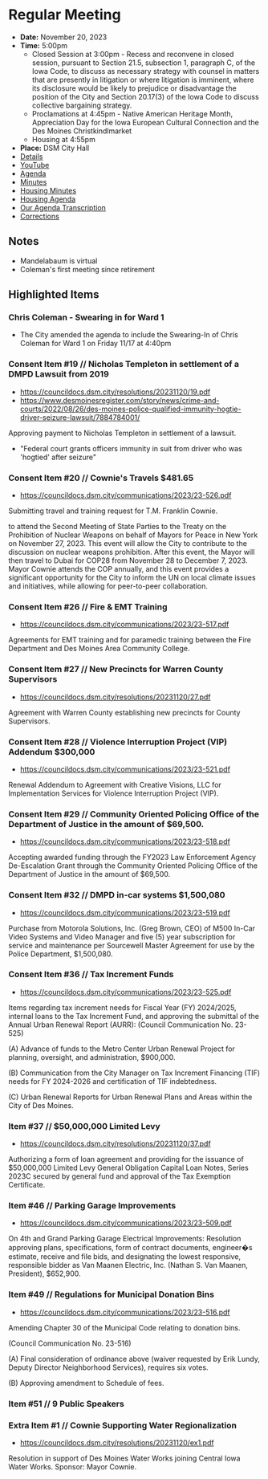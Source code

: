 # Regular Meeting

- **Date:** November 20, 2023
- **Time:** 5:00pm
    - Closed Session at 3:00pm - Recess and reconvene in closed session, pursuant to Section 21.5, subsection 1, paragraph C, of the Iowa Code, to discuss as necessary strategy with counsel in matters that are presently in litigation or where litigation is imminent, where its disclosure would be likely to prejudice or disadvantage the position of the City and Section 20.17(3) of the Iowa Code to discuss collective bargaining strategy.
    - Proclamations at 4:45pm - Native American Heritage Month, Appreciation Day for the Iowa European Cultural Connection and the Des Moines Christkindlmarket 
    - Housing at 4:55pm
- **Place:** DSM City Hall
- [Details](https://www.dsm.city/citycouncil_detail_T60_R2600.php)
- [YouTube](https://youtube.com/live/NOOZYSNb3xE)
- [Agenda](https://councildocs.dsm.city/agendas/ag20231120.pdf)
- [Minutes](https://councildocs.dsm.city/minutes/as20231120.pdf)
- [Housing Minutes](https://councildocs.dsm.city/minutes/ms20231120.pdf)
- [Housing Agenda](https://councildocs.dsm.city/agendas/mg20231120.pdf)
- [Our Agenda Transcription](#/view/agenda~2023~transcription~11-20_RM)
- [Corrections](https://councildocs.dsm.city/corrections/20231120%20cap.pdf)

## Notes

- Mandelabaum is virtual
- Coleman's first meeting since retirement

## Highlighted Items

### Chris Coleman - Swearing in for Ward 1

- The City amended the agenda to include the Swearing-In of Chris Coleman for Ward 1 on Friday 11/17 at 4:40pm

### Consent Item #19 // Nicholas Templeton in settlement of a DMPD Lawsuit from 2019

- https://councildocs.dsm.city/resolutions/20231120/19.pdf
- https://www.desmoinesregister.com/story/news/crime-and-courts/2022/08/26/des-moines-police-qualified-immunity-hogtie-driver-seizure-lawsuit/7884784001/

Approving payment to Nicholas Templeton in settlement of a lawsuit.

- "Federal court grants officers immunity in suit from driver who was 'hogtied' after seizure"

### Consent Item #20 // Cownie's Travels $481.65

- https://councildocs.dsm.city/communications/2023/23-526.pdf

Submitting travel and training request for T.M. Franklin Cownie.

to attend the Second Meeting of State Parties to the
Treaty on the Prohibition of Nuclear Weapons on behalf of Mayors for Peace in New York on
November 27, 2023. This event will allow the City to contribute to the discussion on nuclear
weapons prohibition. After this event, the Mayor will then travel to Dubai for COP28 from
November 28 to December 7, 2023. Mayor Cownie attends the COP annually, and this event
provides a significant opportunity for the City to inform the UN on local climate issues and
initiatives, while allowing for peer-to-peer collaboration.

### Consent Item #26 // Fire & EMT Training

- https://councildocs.dsm.city/communications/2023/23-517.pdf

Agreements for EMT training and for paramedic training between the Fire Department and Des Moines Area Community College. 

### Consent Item #27 // New Precincts for Warren County Supervisors

- https://councildocs.dsm.city/resolutions/20231120/27.pdf

Agreement with Warren County establishing new precincts for County Supervisors.

### Consent Item #28 // Violence Interruption Project (VIP) Addendum $300,000

- https://councildocs.dsm.city/communications/2023/23-521.pdf

Renewal Addendum to Agreement with Creative Visions, LLC for Implementation Services for Violence Interruption Project (VIP). 

### Consent Item #29 // Community Oriented Policing Office of the Department of Justice in the amount of $69,500. 

- https://councildocs.dsm.city/communications/2023/23-518.pdf

Accepting awarded funding through the FY2023 Law Enforcement Agency De-Escalation Grant through the Community Oriented Policing Office of the Department of Justice in the amount of $69,500. 

### Consent Item #32 // DMPD in-car systems $1,500,080

- https://councildocs.dsm.city/communications/2023/23-519.pdf

Purchase from Motorola Solutions, Inc. (Greg Brown, CEO) of M500 In-Car Video Systems and Video Manager and five (5) year subscription for service and maintenance per Sourcewell Master Agreement for use by the Police Department, $1,500,080. 

### Consent Item #36 // Tax Increment Funds

- https://councildocs.dsm.city/communications/2023/23-525.pdf

Items regarding tax increment needs for Fiscal Year (FY) 2024/2025, internal loans to the Tax Increment Fund, and approving the submittal of the Annual Urban Renewal Report (AURR): (Council Communication No. 23-525)

(A) Advance of funds to the Metro Center Urban Renewal Project for planning, oversight, and administration, $900,000.

(B) Communication from the City Manager on Tax Increment Financing (TIF) needs for FY 2024-2026 and certification of TIF indebtedness.

(C) Urban Renewal Reports for Urban Renewal Plans and Areas within the City of Des Moines. 

### Item #37 // $50,000,000 Limited Levy

- https://councildocs.dsm.city/resolutions/20231120/37.pdf

Authorizing a form of loan agreement and providing for the issuance of $50,000,000 Limited Levy General Obligation Capital Loan Notes, Series 2023C secured by general fund and approval of the Tax Exemption Certificate. 

### Item #46 // Parking Garage Improvements

- https://councildocs.dsm.city/communications/2023/23-509.pdf

On 4th and Grand Parking Garage Electrical Improvements: Resolution approving plans, specifications, form of contract documents, engineer�s estimate, receive and file bids, and designating the lowest responsive, responsible bidder as Van Maanen Electric, Inc. (Nathan S. Van Maanen, President), $652,900. 

### Item #49 // Regulations for Municipal Donation Bins

- https://councildocs.dsm.city/communications/2023/23-516.pdf

Amending Chapter 30 of the Municipal Code relating to donation bins.

(Council Communication No. 23-516)

(A) Final consideration of ordinance above (waiver requested by Erik Lundy, Deputy Director Neighborhood Services), requires six votes.

(B) Approving amendment to Schedule of fees. 

### Item #51 // 9 Public Speakers

### Extra Item #1 // Cownie Supporting Water Regionalization

- https://councildocs.dsm.city/resolutions/20231120/ex1.pdf

Resolution in support of Des Moines Water Works joining Central Iowa Water Works. Sponsor: Mayor Cownie. 

